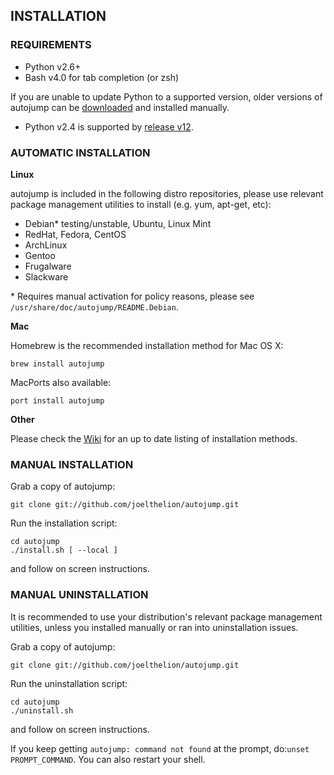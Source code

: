 ## INSTALLATION

### REQUIREMENTS

- Python v2.6+
- Bash v4.0 for tab completion (or zsh)

If you are unable to update Python to a supported version, older versions of
autojump can be [downloaded][dl] and installed manually.

- Python v2.4 is supported by [release v12][v12].

### AUTOMATIC INSTALLATION

**Linux**

autojump is included in the following distro repositories, please use relevant
package management utilities to install (e.g. yum, apt-get, etc):

- Debian\* testing/unstable, Ubuntu, Linux Mint
- RedHat, Fedora, CentOS
- ArchLinux
- Gentoo
- Frugalware
- Slackware

\* Requires manual activation for policy reasons, please see
``/usr/share/doc/autojump/README.Debian``.

**Mac**

Homebrew is the recommended installation method for Mac OS X:

    brew install autojump

MacPorts also available:

    port install autojump

**Other**

Please check the [Wiki][wiki] for an up to date listing of installation methods.

### MANUAL INSTALLATION

Grab a copy of autojump:

    git clone git://github.com/joelthelion/autojump.git

Run the installation script:

    cd autojump
    ./install.sh [ --local ]

and follow on screen instructions.

### MANUAL UNINSTALLATION

It is recommended to use your distribution's relevant package management
utilities, unless you installed manually or ran into uninstallation issues.

Grab a copy of autojump:

    git clone git://github.com/joelthelion/autojump.git

Run the uninstallation script:

    cd autojump
    ./uninstall.sh

and follow on screen instructions.

If you keep getting `autojump: command not found` at the prompt, do:`unset
PROMPT_COMMAND`. You can also restart your shell.

[dl]: https://github.com/joelthelion/autojump/downloads
[v12]: https://github.com/downloads/joelthelion/autojump/autojump_v12.tar.gz
[wiki]: https://github.com/joelthelion/autojump/wiki

